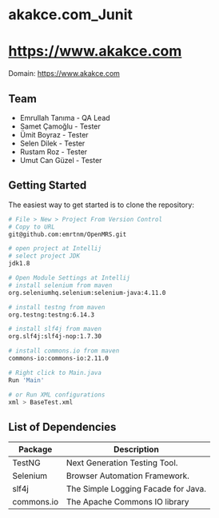 # akakce.com_Junit

# https://www.akakce.com



Domain: https://www.akakce.com

## Team
-  Emrullah Tanıma - QA Lead
-  Samet Çamoğlu - Tester
-  Ümit Boyraz - Tester
-  Selen Dilek - Tester
-  Rustam Roz - Tester
-  Umut Can Güzel - Tester

Getting Started
---------------

The easiest way to get started is to clone the repository:

```bash
# File > New > Project From Version Control 
# Copy to URL
git@github.com:emrtnm/OpenMRS.git

# open project at Intellij
# select project JDK
jdk1.8

# Open Module Settings at Intellij
# install selenium from maven
org.seleniumhq.selenium:selenium-java:4.11.0

# install testng from maven
org.testng:testng:6.14.3

# install slf4j from maven
org.slf4j:slf4j-nop:1.7.30

# install commons.io from maven
commons-io:commons-io:2.11.0

# Right click to Main.java
Run 'Main'

# or Run XML configurations
xml > BaseTest.xml 
```

List of Dependencies
----------------

| Package    | Description                             |
|------------|-----------------------------------------|
| TestNG     | Next Generation Testing Tool.           |
| Selenium   | Browser Automation Framework.           |
| slf4j      | The Simple Logging Facade for Java.     |
| commons.io | The Apache Commons IO library           |
